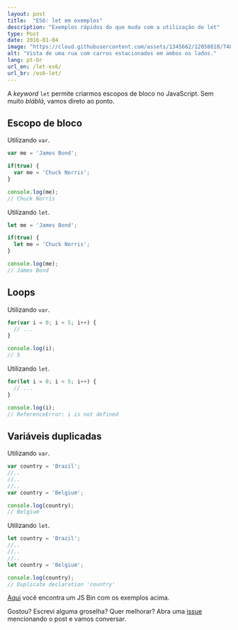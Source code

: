 ```yaml
---
layout: post
title:  "ES6: let em exemplos"
description: "Exemplos rápidos do que muda com a utilização do let"
type: Post
date: 2016-01-04
image: "https://cloud.githubusercontent.com/assets/1345662/12058818/748fa0b0-af37-11e5-88ee-f6e2b1e33fc5.jpg"
alt: "Vista de uma rua com carros estacionados em ambos os lados."
lang: pt-br
url_en: /let-es6/
url_br: /es6-let/
---
```


A *keyword* `let` permite criarmos escopos de bloco no JavaScript. Sem muito *bláblá*, vamos direto ao ponto.

## Escopo de bloco

Utilizando `var`.

```js
var me = 'James Bond';

if(true) {
  var me = 'Chuck Norris';
}

console.log(me);
// Chuck Norris
```

Utilizando `let`.

```js
let me = 'James Bond';

if(true) {
  let me = 'Chuck Norris';
}

console.log(me);
// James Bond
```

## Loops

Utilizando `var`.

```js
for(var i = 0; i < 5; i++) {
  // ...
}

console.log(i);
// 5
```

Utilizando `let`.

```js
for(let i = 0; i < 5; i++) {
  // ...
}

console.log(i);
// ReferenceError: i is not defined
```

## Variáveis duplicadas

Utilizando `var`.

```js
var country = 'Brazil';
//..
//..
//..
var country = 'Belgium';

console.log(country);
// Belgium
```

Utilizando `let`.

```js
let country = 'Brazil';
//..
//..
//..
let country = 'Belgium';

console.log(country);
// Duplicate declaration 'country'
```

[Aqui](https://jsbin.com/nifetib/edit?js,console) você encontra um JS Bin com os exemplos acima.

Gostou? Escrevi alguma groselha? Quer melhorar? Abra uma [issue](https://github.com/raphaelfabeni/raphaelfabeni.github.io/issues) mencionando o post e vamos conversar.
